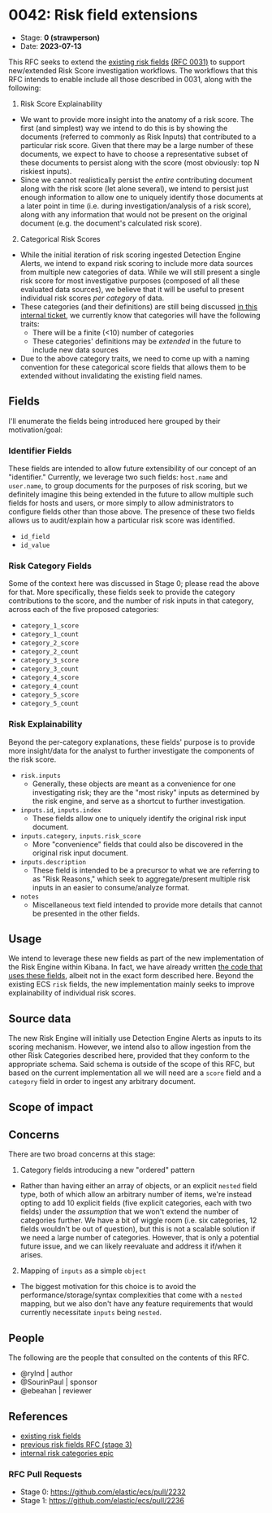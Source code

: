 # 0042: Risk field extensions
<!-- Leave this ID at 0000. The ECS team will assign a unique, contiguous RFC number upon merging the initial stage of this RFC. -->

- Stage: **0 (strawperson)** <!-- Update to reflect target stage. See https://elastic.github.io/ecs/stages.html -->
- Date: **2023-07-13** <!-- The ECS team sets this date at merge time. This is the date of the latest stage advancement. -->

<!--
As you work on your RFC, use the "Stage N" comments to guide you in what you should focus on, for the stage you're targeting.
Feel free to remove these comments as you go along.
-->

This RFC seeks to extend the [existing risk fields](https://www.elastic.co/guide/en/ecs/current/ecs-risk.html) [(RFC 0031)](https://github.com/elastic/ecs/pull/2048) to support new/extended Risk Score investigation workflows. The workflows that this RFC intends to enable include all those described in 0031, along with the following:

1. Risk Score Explainability
  * We want to provide more insight into the anatomy of a risk score. The first (and simplest) way we intend to do this is by showing the documents (referred to commonly as Risk Inputs) that contributed to a particular risk score. Given that there may be a large number of these documents, we expect to have to choose a representative subset of these documents to persist along with the score (most obviously: top N riskiest inputs).
  * Since we cannot realistically persist the _entire_ contributing document along with the risk score (let alone several), we intend to persist just enough information to allow one to uniquely identify those documents at a later point in time (i.e. during investigation/analysis of a risk score), along with any information that would not be present on the original document (e.g. the document's calculated risk score).
2. Categorical Risk Scores
  * While the initial iteration of risk scoring ingested Detection Engine Alerts, we intend to expand risk scoring to include more data sources from multiple new categories of data. While we will still present a single risk score for most investigative purposes (composed of all these evaluated data sources), we believe that it will be useful to present individual risk scores _per category_ of data.
  * These categories (and their definitions) are still being discussed [in this internal ticket](https://github.com/elastic/security-team/issues/5485), we currently know that categories will have the following traits:
    * There will be a finite (<10) number of categories
    * These categories' definitions may be _extended_ in the future to include new data sources
  * Due to the above category traits, we need to come up with a naming convention for these categorical score fields that allows them to be extended without invalidating the existing field names.


<!--
Stage X: Provide a brief explanation of why the proposal is being marked as abandoned. This is useful context for anyone revisiting this proposal or considering similar changes later on.
-->

## Fields

I'll enumerate the fields being introduced here grouped by their motivation/goal:

### Identifier Fields
These fields are intended to allow future extensibility of our concept of an "identifier." Currently, we leverage two such fields: `host.name` and `user.name`, to group documents for the purposes of risk scoring, but we definitely imagine this being extended in the future to allow multiple such fields for hosts and users, or more simply to allow administrators to configure fields other than those above. The presence of these two fields allows us to audit/explain how a particular risk score was identified.

* `id_field`
* `id_value`


### Risk Category Fields
Some of the context here was discussed in Stage 0; please read the above for that. More specifically, these fields seek to provide the category contributions to the score, and the number of risk inputs in that category, across each of the five proposed categories:

* `category_1_score`
* `category_1_count`
* `category_2_score`
* `category_2_count`
* `category_3_score`
* `category_3_count`
* `category_4_score`
* `category_4_count`
* `category_5_score`
* `category_5_count`

### Risk Explainability
Beyond the per-category explanations, these fields' purpose is to provide more insight/data for the analyst to further investigate the components of the risk score.

* `risk.inputs`
  * Generally, these objects are meant as a convenience for one investigating risk; they are the "most risky" inputs as determined by the risk engine, and serve as a shortcut to further investigation.
* `inputs.id`, `inputs.index`
  * These fields allow one to uniquely identify the original risk input document.
* `inputs.category`, `inputs.risk_score`
  * More "convenience" fields that could also be discovered in the original risk input document.
* `inputs.description`
  * These field is intended to be a precursor to what we are referring to as "Risk Reasons," which seek to aggregate/present multiple risk inputs in an easier to consume/analyze format.
* `notes`
  * Miscellaneous text field intended to provide more details that cannot be presented in the other fields.

<!--
Stage 1: Describe at a high level how this change affects fields. Include new or updated yml field definitions for all of the essential fields in this draft. While not exhaustive, the fields documented here should be comprehensive enough to deeply evaluate the technical considerations of this change. The goal here is to validate the technical details for all essential fields and to provide a basis for adding experimental field definitions to the schema. Use GitHub code blocks with yml syntax formatting, and add them to the corresponding RFC folder.
-->

<!--
Stage 2: Add or update all remaining field definitions. The list should now be exhaustive. The goal here is to validate the technical details of all remaining fields and to provide a basis for releasing these field definitions as beta in the schema. Use GitHub code blocks with yml syntax formatting, and add them to the corresponding RFC folder.
-->

## Usage

We intend to leverage these new fields as part of the new implementation of the Risk Engine within Kibana. In fact, we have already written [the code that uses these fields](https://github.com/elastic/kibana/pull/161503/files#diff-75c9ad5c7d4b56459148fd9c08cb6cb229e932ea00f3e39725134ba429ad2915R66-R85), albeit not in the exact form described here. Beyond the existing ECS `risk` fields, the new implementation mainly seeks to improve explainability of individual risk scores.

## Source data

The new Risk Engine will initially use Detection Engine Alerts as inputs to its scoring mechanism. However, we intend also to allow ingestion from the other Risk Categories described here, provided that they conform to the appropriate schema. Said schema is outside of the scope of this RFC, but based on the current implementation all we will need are a `score` field and a `category` field in order to ingest any arbitrary document.

<!--
Stage 2: Included a real world example source document. Ideally this example comes from the source(s) identified in stage 1. If not, it should replace them. The goal here is to validate the utility of these field changes in the context of a real world example. Format with the source name as a ### header and the example document in a GitHub code block with json formatting, or if on the larger side, add them to the corresponding RFC folder.
-->

<!--
Stage 3: Add more real world example source documents so we have at least 2 total, but ideally 3. Format as described in stage 2.
-->

## Scope of impact

<!--
Stage 2: Identifies scope of impact of changes. Are breaking changes required? Should deprecation strategies be adopted? Will significant refactoring be involved? Break the impact down into:
 * Ingestion mechanisms (e.g. beats/logstash)
 * Usage mechanisms (e.g. Kibana applications, detections)
 * ECS project (e.g. docs, tooling)
The goal here is to research and understand the impact of these changes on users in the community and development teams across Elastic. 2-5 sentences each.
-->

## Concerns

There are two broad concerns at this stage:

1. Category fields introducing a new "ordered" pattern
  * Rather than having either an array of objects, or an explicit `nested` field type, both of which allow an arbitrary number of items, we're instead opting to add 10 explicit fields (five explicit categories, each with two fields) under the _assumption_ that we won't extend the number of categories further. We have a bit of wiggle room (i.e. six categories, 12 fields wouldn't be out of question), but this is not a scalable solution if we need a large number of categories. However, that is only a potential future issue, and we can likely reevaluate and address it if/when it arises.
2. Mapping of `inputs` as a simple `object`
  * The biggest motivation for this choice is to avoid the performance/storage/syntax complexities that come with a `nested` mapping, but we also don't have any feature requirements that would currently necessitate `inputs` being `nested`.

<!--
Stage 1: Identify potential concerns, implementation challenges, or complexity. Spend some time on this. Play devil's advocate. Try to identify the sort of non-obvious challenges that tend to surface later. The goal here is to surface risks early, allow everyone the time to work through them, and ultimately document resolution for posterity's sake.
-->

<!--
Stage 2: Document new concerns or resolutions to previously listed concerns. It's not critical that all concerns have resolutions at this point, but it would be helpful if resolutions were taking shape for the most significant concerns.
-->

<!--
Stage 3: Document resolutions for all existing concerns. Any new concerns should be documented along with their resolution. The goal here is to eliminate risk of churn and instability by ensuring all concerns have been addressed.
-->

## People

The following are the people that consulted on the contents of this RFC.

* @rylnd | author
* @SourinPaul | sponsor
* @ebeahan | reviewer


## References

* [existing risk fields](https://www.elastic.co/guide/en/ecs/current/ecs-risk.html)
* [previous risk fields RFC (stage 3)](https://github.com/elastic/ecs/pull/2048)
* [internal risk categories epic](https://github.com/elastic/security-team/issues/5485)

### RFC Pull Requests

<!-- An RFC should link to the PRs for each of it stage advancements. -->

* Stage 0: https://github.com/elastic/ecs/pull/2232
* Stage 1: https://github.com/elastic/ecs/pull/2236

<!--
* Stage 1: https://github.com/elastic/ecs/pull/NNN
...
-->

